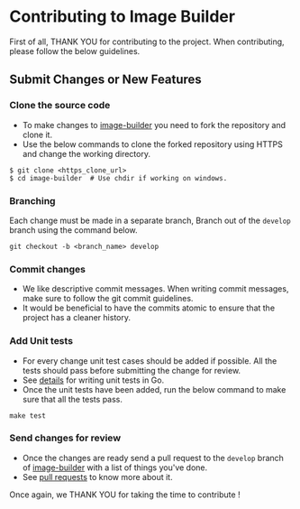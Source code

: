 # Contributing to Image Builder

First of all, THANK YOU for contributing to the project. When contributing, please follow the below guidelines.

## Submit Changes or New Features

### Clone the source code
- To make changes to [image-builder](https://github.com/assignment-exec/image-builder) you need to fork the repository and clone it.
- Use the below commands to clone the forked repository using HTTPS and change the working directory.
```commandline
$ git clone <https_clone_url>
$ cd image-builder  # Use chdir if working on windows.
```

### Branching
Each change must be made in a separate branch, Branch out of the `develop` branch using the command below.
```commandline
git checkout -b <branch_name> develop
```

### Commit changes
- We like descriptive commit messages. When writing commit messages, make sure to follow the git commit guidelines.
- It would be beneficial to have the commits atomic to ensure that the project has a cleaner history.

### Add Unit tests
- For every change unit test cases should be added if possible. All the tests should pass before submitting the change for review.
- See [details](https://golang.org/pkg/testing/) for writing unit tests in Go.
- Once the unit tests have been added, run the below command to make sure that all the tests pass.
```commandline
make test
```

### Send changes for review
- Once the changes are ready send a pull request to the `develop` branch of [image-builder](https://github.com/assignment-exec/image-builder/pull/new/develop) with a list of things you've done.
- See [pull requests](http://help.github.com/pull-requests/) to know more about it. 


Once again, we THANK YOU for taking the time to contribute !
